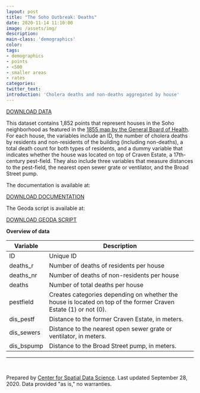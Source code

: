 ```yaml
---
layout: post
title: "The Soho Outbreak: Deaths"
date: 2020-11-14 11:10:00
image: /assets/img/
description:
main-class: 'demographics'
color:
tags:
- demographics
- points
- <500
- smaller areas
- rates
categories:
twitter_text:
introduction: 'Cholera deaths and non-deaths aggregated by house'
---
```

<script>
  var map = L.map('map');
  L.tileLayer('https://api.tiles.mapbox.com/v4/{id}/{z}/{x}/{y}.png?access_token=pk.eyJ1IjoibWFwYm94IiwiYSI6ImNpejY4NXVycTA2emYycXBndHRqcmZ3N3gifQ.rJcFIG214AriISLbB6B5aw', { <!--this is the URL for the Nepal Geojson-->
		maxZoom: 18,
		attribution: 'Map data &copy; <a href="http://openstreetmap.org">OpenStreetMap</a> contributors, ' +
			'<a href="http://creativecommons.org/licenses/by-sa/2.0/">CC-BY-SA</a>, ' +
			'Imagery © <a href="http://mapbox.com">Mapbox</a>',
		id: 'mapbox.light'
	}).addTo(map);

  map.scrollWheelZoom.disable();
  map.touchZoom.disable();
  var enableMapInteraction = function () {
      map.scrollWheelZoom.enable();
      map.touchZoom.enable();
  }
  $('#map').on('click touch', enableMapInteraction);
$('#map').on('mouseout', function(){ map.scrollWheelZoom.disable();});

  var smallIcon = L.icon({
         iconUrl: 'http://www.hckrecruitment.nic.in/images/blue.png',
         iconSize: [16, 16], // size of the icon
         });

   function onEachFeature(feature, layer) {
     //console.log(feature);
     var txt = "";
     for (var fname in feature.properties) {
       txt += fname;
       txt += " : ";
       txt += feature.properties[fname];
       txt += "<br/>";
     }
     layer.bindPopup(txt);
   }


  // load GeoJSON from an external file
  // load GeoJSON from an external file
  $.getJSON("../data/deaths_nd_by_house.geojson",function(data){
    // add GeoJSON layer to the map once the file is loaded
    var geojsonMarkerOptions = {
    radius: 5,
    fillColor: "#0D0887",
    color: "#000",
    weight: 1,
    opacity: 1,
    fillOpacity: 0.8
};
var json = L.geoJson(data, {
      pointToLayer: function(feature, latlng) {
        
        return L.circleMarker(latlng, geojsonMarkerOptions);
      },
      onEachFeature: onEachFeature
    });
    json.addTo(map);
    map.fitBounds(json.getBounds());
  });

</script>

[DOWNLOAD DATA](../data/snow1.zip)

This dataset contains 1,852 points that represent houses in the Soho neighborhood as featured in the [1855 map by the General Board of Health](http://kora.matrix.msu.edu/files/21/120/15-78-1DF-22-1855-GBoH-BrSt-Map.pdf). For each house, the variables include an ID, the number of cholera deaths by residents and non-residents of the building (including non-deaths), a total death count for both types of residents, and a dummy variable that indicates whether the house was located on top of Craven Estate, a 17th-century pest-field. They also include three variables that measure distances to the pest-field, the nearest open sewer grate or ventilator, and the Broad Street pump.

The documentation is available at:

[DOWNLOAD DOCUMENTATION](../data/snow_documentation.pdf)

The Geoda script is available at:

[DOWNLOAD GEODA SCRIPT](../data/geoda_scripts_snow.pdf)


**Overview of data**

|Variable|Description|
|---|---|
|ID| Unique ID |
|deaths_r| Number of deaths of residents per house|
|deaths_nr|Number of deaths of non-residents per house|
|deaths| Number of total deaths per house|
|pestfield| Creates categories depending on whether the house is located on top of the former Craven Estate (1) or not (0).|
|dis_pestf| Distance to the former Craven Estate, in meters.|
|dis_sewers|Distance to the nearest open sewer grate or ventilator, in meters.|
|dis_bspump| Distance to the Broad Street pump, in meters.|

* * * * *

<br />

Prepared by [Center for Spatial Data Science](https://spatial.uchicago.edu/). Last updated September 28, 2020. Data provided "as is," no warranties.

